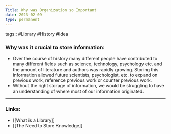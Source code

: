 ```yaml
---
Title: Why was Organization so Important
date: 2023-02-09
type: permanent
---
```

tags::  #Library #History #Idea

### Why was it crucial to store information:
- Over the course of history many different people have contributed to many different fields such as science, technology, psychology etc. and the amount of literature and authors was rapidly growing. Storing this information allowed future scientists, psychologist, etc. to expand on previous work, reference previous work or counter previous work.
- Without the right storage of information, we would be struggling to have an understanding of where most of our information originated.

---
### Links:
- [[What is a Library]]
- [[The Need to Store Knowledge]]